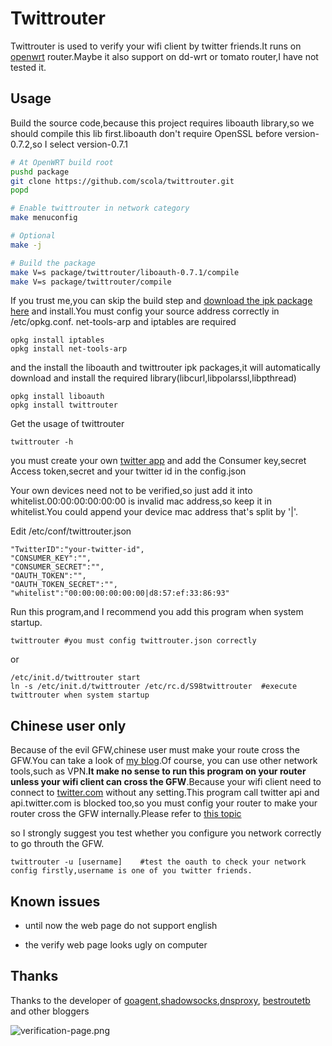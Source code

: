 Twittrouter
===========
Twittrouter is used to verify your wifi client by twitter friends.It runs on [openwrt](https://openwrt.org/) router.Maybe it also support on dd-wrt or tomato router,I have not tested it.

Usage
-----
Build the source code,because this project requires liboauth library,so we should compile this lib first.liboauth don't require OpenSSL before version-0.7.2,so I select version-0.7.1
```bash
# At OpenWRT build root
pushd package
git clone https://github.com/scola/twittrouter.git
popd

# Enable twittrouter in network category 
make menuconfig

# Optional
make -j

# Build the package
make V=s package/twittrouter/liboauth-0.7.1/compile
make V=s package/twittrouter/compile
```
If you trust me,you can skip the build step and [download the ipk package here](https://github.com/scola/twittrouter/tree/master/release) and install.You must config your source address correctly in /etc/opkg.conf. net-tools-arp and iptables are required

    opkg install iptables
    opkg install net-tools-arp
    
and the install the liboauth and twittrouter ipk packages,it will automatically download and install the required library(libcurl,libpolarssl,libpthread)

    opkg install liboauth
    opkg install twittrouter

Get the usage of twittrouter

    twittrouter -h
    
you must create your own [twitter app](https://dev.twitter.com/apps) and add the Consumer key,secret Access token,secret and your twitter id in the config.json

Your own devices need not to be verified,so just add it into whitelist.00:00:00:00:00:00 is invalid mac address,so keep it in whitelist.You could append your device mac address that's split by '|'.

Edit /etc/conf/twittrouter.json

    "TwitterID":"your-twitter-id",
    "CONSUMER_KEY":"",
    "CONSUMER_SECRET":"",
    "OAUTH_TOKEN":"",
    "OAUTH_TOKEN_SECRET":"",
    "whitelist":"00:00:00:00:00:00|d8:57:ef:33:86:93"

Run this program,and I recommend you add this program when system startup.

    twittrouter #you must config twittrouter.json correctly

or

    /etc/init.d/twittrouter start
    ln -s /etc/init.d/twittrouter /etc/rc.d/S98twittrouter  #execute twittrouter when system startup

Chinese user only
-----------------
Because of the evil GFW,chinese user must make your route cross the GFW.You can take a look of [my blog](http://scola.github.io/deploy-proxy-on-openwrt--client-need-not-to-set/).Of course, you can use other network tools,such as VPN.**It make no sense to run this program on your router unless your wifi client can cross the GFW**.Because your wifi client need to connect to [twitter.com](https://twitter.com) without any setting.This program call twitter api and api.twitter.com is blocked too,so you must config your router to make your router cross the GFW internally.Please refer to [this topic](http://scola.github.io/add-twitter-follower-verification-over-wifi/)

so I strongly suggest you test whether you configure you network correctly to go throuth the GFW.

    twittrouter -u [username]    #test the oauth to check your network config firstly,username is one of you twitter friends.

Known issues
-------------
 * until now the web page do not support english

 * the verify web page looks ugly on computer

Thanks
------
Thanks to the developer of [goagent](https://code.google.com/p/goagent/),[shadowsocks](http://www.shadowsocks.org/),[dnsproxy](https://github.com/phuslu/dnsproxy), [bestroutetb](https://github.com/ashi009/bestroutetb) and other bloggers

![verification-page.png](https://raw.github.com/scola/twittrouter-python/master/verification-page.png)
